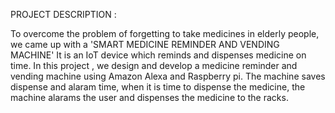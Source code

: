 PROJECT DESCRIPTION :

To overcome the problem of forgetting to take medicines in elderly people, we came up with a 'SMART MEDICINE REMINDER AND VENDING MACHINE' 
It is an IoT device which reminds and dispenses medicine on time. 
In this project , we design and develop a medicine reminder and vending machine using Amazon Alexa and Raspberry pi.
The machine saves dispense and alaram time, when it is time to dispense the medicine, the machine alarams the user and dispenses the medicine to the racks.
